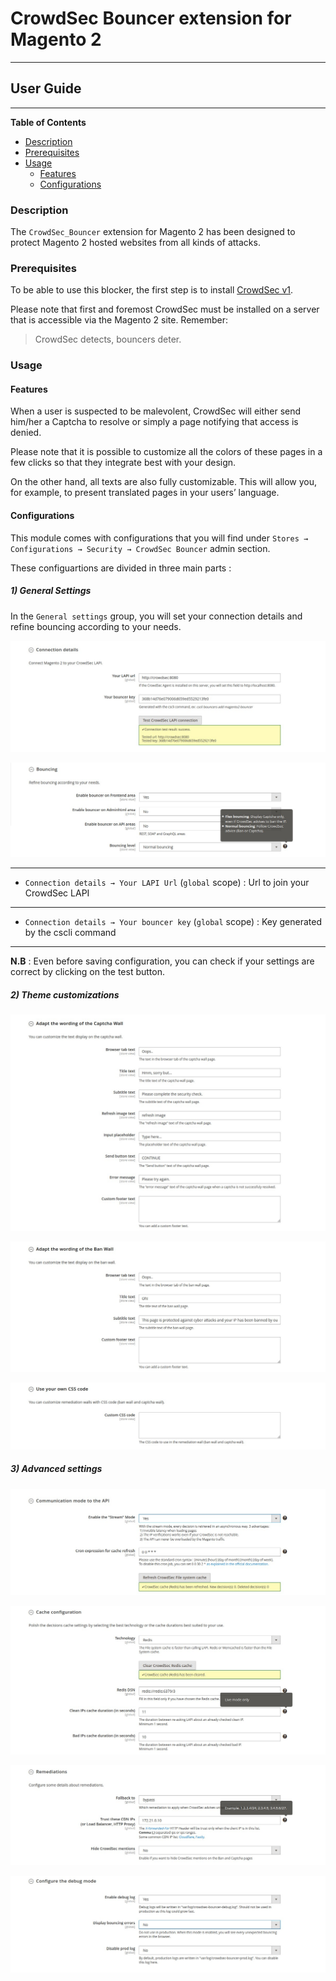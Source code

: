 # CrowdSec Bouncer extension for Magento 2
----------------------------------------------

## User Guide

---------------------------------------------

<!-- START doctoc generated TOC please keep comment here to allow auto update -->
<!-- DON'T EDIT THIS SECTION, INSTEAD RE-RUN doctoc TO UPDATE -->
**Table of Contents**

- [Description](#description)
- [Prerequisites](#prerequisites)
- [Usage](#usage)
  - [Features](#features)
  - [Configurations](#configurations)

<!-- END doctoc generated TOC please keep comment here to allow auto update -->

### Description

The `CrowdSec_Bouncer` extension for Magento 2 has been designed to protect Magento 2 hosted websites from all kinds of attacks.

### Prerequisites

To be able to use this blocker, the first step is to install [CrowdSec v1](https://doc.crowdsec.net/Crowdsec/v1/getting_started/installation/).

Please note that first and foremost CrowdSec must be installed on a server that is accessible via the Magento 2 site. 
Remember: 
> CrowdSec detects, bouncers deter.


### Usage

#### Features

When a user is suspected to be malevolent, CrowdSec will either send him/her a Captcha to resolve or simply a page notifying that access is denied. 

Please note that it is possible to customize all the colors of these pages in a few clicks so that they integrate best with your design. 

On the other hand, all texts are also fully customizable. This will allow you, for example, to present translated pages in your users’ language.


#### Configurations

This module comes with configurations that you will find under `Stores → Configurations → Security → CrowdSec Bouncer` admin section.

These configuartions are divided in three main parts : 

##### 1) General Settings

  In the `General settings` group, you will set your connection details and refine bouncing according to your needs.
  
![Connection details](screenshots/config-connection-details.jpg)

![Bouncing](screenshots/config-bouncing.jpg)

***

 * `Connection details → Your LAPI Url` (`global` scope) : Url to join your CrowdSec LAPI
 
***
 
 * `Connection details → Your bouncer key` (`global` scope) : Key generated by the cscli command
 
 ***

**N.B** : Even before saving configuration, you can check if your settings are correct by clicking on the test button.



##### 2) Theme customizations

![Captcha customization](screenshots/config-captcha-wall.jpg)

![Captcha customization](screenshots/config-ban-wall.jpg)

![Captcha customization](screenshots/config-css.jpg)



##### 3) Advanced settings

![Captcha customization](screenshots/config-communication-mode.jpg)

![Captcha customization](screenshots/config-cache.jpg)

![Captcha customization](screenshots/config-remediations.jpg)

![Captcha customization](screenshots/config-debug.jpg)



  


 
